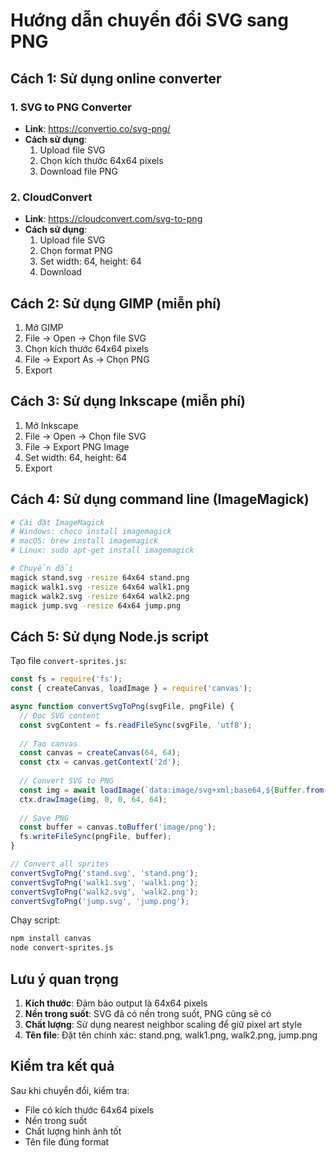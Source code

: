 # Hướng dẫn chuyển đổi SVG sang PNG

## Cách 1: Sử dụng online converter

### 1. SVG to PNG Converter
- **Link**: https://convertio.co/svg-png/
- **Cách sử dụng**:
  1. Upload file SVG
  2. Chọn kích thước 64x64 pixels
  3. Download file PNG

### 2. CloudConvert
- **Link**: https://cloudconvert.com/svg-to-png
- **Cách sử dụng**:
  1. Upload file SVG
  2. Chọn format PNG
  3. Set width: 64, height: 64
  4. Download

## Cách 2: Sử dụng GIMP (miễn phí)

1. Mở GIMP
2. File → Open → Chọn file SVG
3. Chọn kích thước 64x64 pixels
4. File → Export As → Chọn PNG
5. Export

## Cách 3: Sử dụng Inkscape (miễn phí)

1. Mở Inkscape
2. File → Open → Chọn file SVG
3. File → Export PNG Image
4. Set width: 64, height: 64
5. Export

## Cách 4: Sử dụng command line (ImageMagick)

```bash
# Cài đặt ImageMagick
# Windows: choco install imagemagick
# macOS: brew install imagemagick
# Linux: sudo apt-get install imagemagick

# Chuyển đổi
magick stand.svg -resize 64x64 stand.png
magick walk1.svg -resize 64x64 walk1.png
magick walk2.svg -resize 64x64 walk2.png
magick jump.svg -resize 64x64 jump.png
```

## Cách 5: Sử dụng Node.js script

Tạo file `convert-sprites.js`:

```javascript
const fs = require('fs');
const { createCanvas, loadImage } = require('canvas');

async function convertSvgToPng(svgFile, pngFile) {
  // Đọc SVG content
  const svgContent = fs.readFileSync(svgFile, 'utf8');
  
  // Tạo canvas
  const canvas = createCanvas(64, 64);
  const ctx = canvas.getContext('2d');
  
  // Convert SVG to PNG
  const img = await loadImage(`data:image/svg+xml;base64,${Buffer.from(svgContent).toString('base64')}`);
  ctx.drawImage(img, 0, 0, 64, 64);
  
  // Save PNG
  const buffer = canvas.toBuffer('image/png');
  fs.writeFileSync(pngFile, buffer);
}

// Convert all sprites
convertSvgToPng('stand.svg', 'stand.png');
convertSvgToPng('walk1.svg', 'walk1.png');
convertSvgToPng('walk2.svg', 'walk2.png');
convertSvgToPng('jump.svg', 'jump.png');
```

Chạy script:
```bash
npm install canvas
node convert-sprites.js
```

## Lưu ý quan trọng

1. **Kích thước**: Đảm bảo output là 64x64 pixels
2. **Nền trong suốt**: SVG đã có nền trong suốt, PNG cũng sẽ có
3. **Chất lượng**: Sử dụng nearest neighbor scaling để giữ pixel art style
4. **Tên file**: Đặt tên chính xác: stand.png, walk1.png, walk2.png, jump.png

## Kiểm tra kết quả

Sau khi chuyển đổi, kiểm tra:
- File có kích thước 64x64 pixels
- Nền trong suốt
- Chất lượng hình ảnh tốt
- Tên file đúng format
